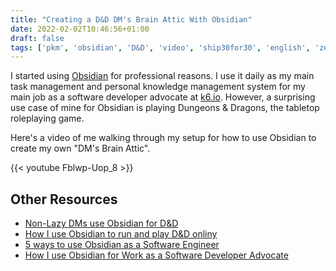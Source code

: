 ```yaml
---
title: "Creating a D&D DM's Brain Attic With Obsidian"
date: 2022-02-02T10:46:56+01:00
draft: false
tags: ['pkm', 'obsidian', 'D&D', 'video', 'ship30for30', 'english', 'zettelkasten']
---
```

I started using [Obsidian](https://obsidian.md) for professional reasons. I use it daily as my main task management and personal knowledge management system for my main job as a software developer advocate at [k6.io](https://k6.io). However, a surprising use case of mine for Obsidian is playing Dungeons & Dragons, the tabletop roleplaying game.

Here's a video of me walking through my setup for how to use Obsidian to create my own "DM's Brain Attic".

{{< youtube Fblwp-Uop_8 >}}

## Other Resources

- [Non-Lazy DMs use Obsidian for D&D](https://nicolevanderhoeven.com/blog/20210930-non-lazy-dms-use-obsidian-for-dnd/) 
- [How I use Obsidian to run and play D&D onliny](https://nicolevanderhoeven.com/blog/20211113-how-i-use-obsidian-to-run-and-play-dnd-online/)
- [5 ways to use Obsidian as a Software Engineer](https://nicolevanderhoeven.com/blog/20220109-5-ways-to-use-obsidian-as-a-software-engineer/)
- [How I use Obsidian for Work as a Software Developer Advocate](https://nicolevanderhoeven.com/blog/20211117-how-i-use-obsidian-for-work-as-a-software-developer-advocate/)